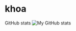 # khoa

GitHub stats ![My GitHub stats](https://github-readme-stats.vercel.app/api?username=devbetter-net)
